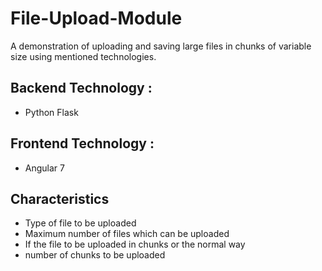 # File-Upload-Module

A demonstration of uploading and saving large files in chunks of variable size using mentioned technologies.

## Backend Technology :
- Python Flask

## Frontend Technology :
- Angular 7

## Characteristics
- Type of file to be uploaded
- Maximum number of files which can be uploaded
- If the file to be uploaded in chunks or the normal way
- number of chunks to be uploaded
